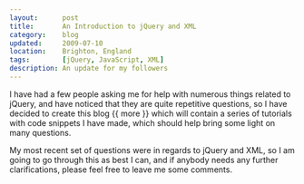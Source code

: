 ```yaml
---
layout:      post
title:       An Introduction to jQuery and XML
category:    blog
updated:     2009-07-10
location:    Brighton, England
tags:        [jQuery, JavaScript, XML]
description: An update for my followers
---
```

I have had a few people asking me for help with numerous things related to jQuery, and have noticed that they are quite repetitive questions, so I have decided to create this blog {{ more }} which will contain a series of tutorials with code snippets I have made, which should help bring some light on many questions.

My most recent set of questions were in regards to jQuery and XML, so I am going to go through this as best I can, and if anybody needs any further clarifications, please feel free to leave me some comments.
